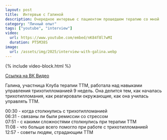 ```yaml
---
layout: post
title:  Интервью с Галиной
description: Очередное интервью с пациентом прошедшем терапию со мной
category: "Личный опыт"
tags: ["youtube", "interview"]
video:
  url: https://www.youtube.com/embed/nK84f8l7wMI
  duration: PT5M38S
image:
  url: /assets/img/2025/interview-with-galina.webp
---
```


{% include video-block.html %}

<a href="https://vkvideo.ru/video-211245681_456239071" rel="nofollow">Ссылка на ВК Видео</a>

Галина, участница Клуба терапии ТТМ, работала над навыками управления трихотилломанией 9 недель. 
Она делится тем, как началась трихотилломания, как реагировали окружающие, как она училась управлять ТТМ.

00:30 - когда столкнулись с трихотилломанией  
06:31 - связаны ли были ремиссии со стрессом  
07:51 - с какими сложностями столкнулись при терапии ТТМ  
11:08 - что больше всего помогло при работе с трихотилломанией  
12:57 - советы людям, страдающим ТТМ  
